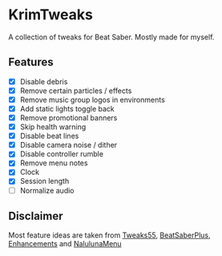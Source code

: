 # KrimTweaks

A collection of tweaks for Beat Saber. Mostly made for myself.

## Features

- [x] Disable debris
- [x] Remove certain particles / effects
- [x] Remove music group logos in environments
- [x] Add static lights toggle back
- [x] Remove promotional banners
- [x] Skip health warning
- [x] Disable beat lines
- [x] Disable camera noise / dither
- [x] Disable controller rumble
- [x] Remove menu notes
- [x] Clock
- [x] Session length
- [ ] Normalize audio

## Disclaimer

Most feature ideas are taken from [Tweaks55](https://github.com/kinsi55/BeatSaber_Tweaks55), [BeatSaberPlus](https://discord.gg/63ebPMC), [Enhancements](https://github.com/Auros/Enhancements) and [NalulunaMenu](https://twitter.com/nalulululuna)
